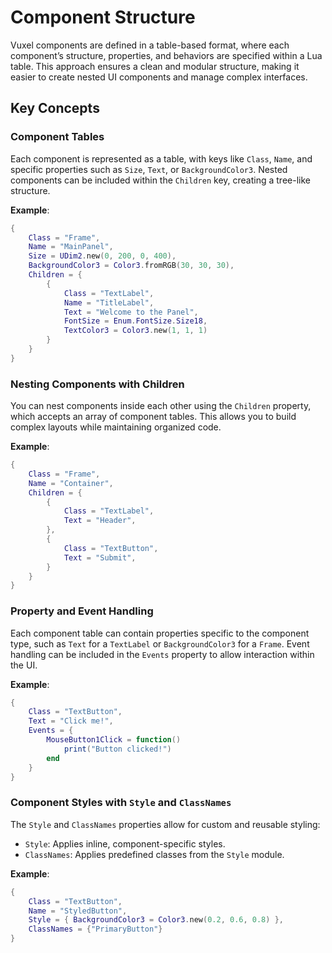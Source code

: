 # Component Structure

Vuxel components are defined in a table-based format, where each component’s structure, properties, and behaviors are specified within a Lua table. This approach ensures a clean and modular structure, making it easier to create nested UI components and manage complex interfaces.

## Key Concepts

### Component Tables

Each component is represented as a table, with keys like `Class`, `Name`, and specific properties such as `Size`, `Text`, or `BackgroundColor3`. Nested components can be included within the `Children` key, creating a tree-like structure.

**Example**:

```lua
{
    Class = "Frame",
    Name = "MainPanel",
    Size = UDim2.new(0, 200, 0, 400),
    BackgroundColor3 = Color3.fromRGB(30, 30, 30),
    Children = {
        {
            Class = "TextLabel",
            Name = "TitleLabel",
            Text = "Welcome to the Panel",
            FontSize = Enum.FontSize.Size18,
            TextColor3 = Color3.new(1, 1, 1)
        }
    }
}
```

### Nesting Components with Children

You can nest components inside each other using the `Children` property, which accepts an array of component tables. This allows you to build complex layouts while maintaining organized code.

**Example**:

```lua
{
    Class = "Frame",
    Name = "Container",
    Children = {
        {
            Class = "TextLabel",
            Text = "Header",
        },
        {
            Class = "TextButton",
            Text = "Submit",
        }
    }
}
```

### Property and Event Handling

Each component table can contain properties specific to the component type, such as `Text` for a `TextLabel` or `BackgroundColor3` for a `Frame`. Event handling can be included in the `Events` property to allow interaction within the UI.

**Example**:

```lua
{
    Class = "TextButton",
    Text = "Click me!",
    Events = {
        MouseButton1Click = function()
            print("Button clicked!")
        end
    }
}
```

### Component Styles with `Style` and `ClassNames`

The `Style` and `ClassNames` properties allow for custom and reusable styling:

- `Style`: Applies inline, component-specific styles.
- `ClassNames`: Applies predefined classes from the `Style` module.

**Example**:

```lua
{
    Class = "TextButton",
    Name = "StyledButton",
    Style = { BackgroundColor3 = Color3.new(0.2, 0.6, 0.8) },
    ClassNames = {"PrimaryButton"}
}
```

